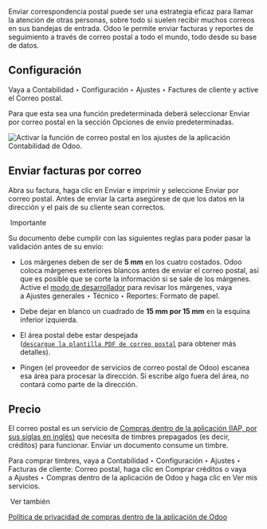 Enviar correspondencia postal puede ser una estrategia eficaz para llamar la atención de otras personas, sobre todo si suelen recibir muchos correos en sus bandejas de entrada. Odoo le permite enviar facturas y reportes de seguimiento a través de correo postal a todo el mundo, todo desde su base de datos.

## Configuración[](https://www.odoo.com/documentation/17.0/es/applications/finance/accounting/customer_invoices/snailmail.html#configuration "Enlazar permanentemente con este título")

Vaya a Contabilidad ‣ Configuración ‣ Ajustes ‣ Factures de cliente y active el Correo postal.

Para que esta sea una función predeterminada deberá seleccionar Enviar por correo postal en la sección Opciones de envío predeterminadas.

![Activar la función de correo postal en los ajustes de la aplicación Contabilidad de Odoo.](https://www.odoo.com/documentation/17.0/es/_images/setup-snailmail.png)

## Enviar facturas por correo[](https://www.odoo.com/documentation/17.0/es/applications/finance/accounting/customer_invoices/snailmail.html#send-invoices-by-post "Enlazar permanentemente con este título")

Abra su factura, haga clic en Enviar e imprimir y seleccione Enviar por correo postal. Antes de enviar la carta asegúrese de que los datos en la dirección y el país de su cliente sean correctos.

 Importante

Su documento debe cumplir con las siguientes reglas para poder pasar la validación antes de su envío:

- Los márgenes deben de ser de **5 mm** en los cuatro costados. Odoo coloca márgenes exteriores blancos antes de enviar el correo postal, así que es posible que se corte la información si se sale de los márgenes. Active el [modo de desarrollador](https://www.odoo.com/documentation/17.0/es/applications/general/developer_mode.html#developer-mode) para revisar los márgenes, vaya a Ajustes generales ‣ Técnico ‣ Reportes: Formato de papel.
    
- Debe dejar en blanco un cuadrado de **15 mm por 15 mm** en la esquina inferior izquierda.
    
- El área postal debe estar despejada ([`descargue la plantilla PDF de correo postal`](https://www.odoo.com/documentation/17.0/es/_downloads/5b14d01e129cc51a32303602599b291f/snailmail-template.pdf) para obtener más detalles).
    
- Pingen (el proveedor de servicios de correo postal de Odoo) escanea esa área para procesar la dirección. Si escribe algo fuera del área, no contará como parte de la dirección.
    

## Precio[](https://www.odoo.com/documentation/17.0/es/applications/finance/accounting/customer_invoices/snailmail.html#pricing "Enlazar permanentemente con este título")

El correo postal es un servicio de [Compras dentro de la aplicación (IAP, por sus siglas en inglés)](https://www.odoo.com/documentation/17.0/es/applications/essentials/in_app_purchase.html) que necesita de timbres prepagados (es decir, créditos) para funcionar. Enviar un documento consume un timbre.

Para comprar timbres, vaya a Contabilidad ‣ Configuración ‣ Ajustes ‣ Facturas de cliente: Correo postal, haga clic en Comprar créditos o vaya a Ajustes ‣ Compras dentro de la aplicación de Odoo y haga clic en Ver mis servicios.

 Ver también

[Política de privacidad de compras dentro de la aplicación de Odoo](https://iap.odoo.com/privacy#header_4)